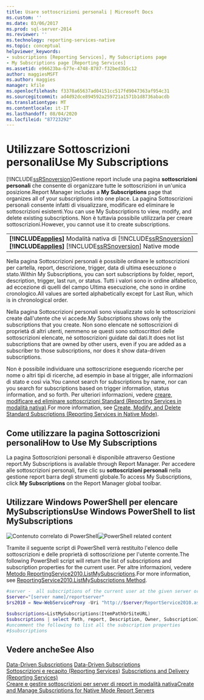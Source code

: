 ```yaml
---
title: Usare sottoscrizioni personali | Microsoft Docs
ms.custom: ''
ms.date: 03/06/2017
ms.prod: sql-server-2014
ms.reviewer: ''
ms.technology: reporting-services-native
ms.topic: conceptual
helpviewer_keywords:
- subscriptions [Reporting Services], My Subscriptions page
- My Subscriptions page [Reporting Services]
ms.assetid: e96623ba-677e-4748-8787-f32bed3b5c12
author: maggiesMSFT
ms.author: maggies
manager: kfile
ms.openlocfilehash: f3378a65637ad04151cc517fd9047363af954c31
ms.sourcegitcommit: ad4d92dce894592a259721a1571b1d8736abacdb
ms.translationtype: MT
ms.contentlocale: it-IT
ms.lasthandoff: 08/04/2020
ms.locfileid: "87723292"
---
```

# <a name="use-my-subscriptions"></a><span data-ttu-id="314d8-102">Utilizzare Sottoscrizioni personali</span><span class="sxs-lookup"><span data-stu-id="314d8-102">Use My Subscriptions</span></span>
  [!INCLUDE[ssRSnoversion](../../../includes/ssrsnoversion-md.md)]<span data-ttu-id="314d8-103">Gestione report include una pagina **sottoscrizioni personali** che consente di organizzare tutte le sottoscrizioni in un'unica posizione.</span><span class="sxs-lookup"><span data-stu-id="314d8-103">Report Manager includes a **My Subscriptions** page that organizes all of your subscriptions into one place.</span></span> <span data-ttu-id="314d8-104">La pagina Sottoscrizioni personali consente infatti di visualizzare, modificare ed eliminare le sottoscrizioni esistenti.</span><span class="sxs-lookup"><span data-stu-id="314d8-104">You can use My Subscriptions to view, modify, and delete existing subscriptions.</span></span> <span data-ttu-id="314d8-105">Non è tuttavia possibile utilizzarla per creare sottoscrizioni.</span><span class="sxs-lookup"><span data-stu-id="314d8-105">However, you cannot use it to create subscriptions.</span></span>  
  
||  
|-|  
|<span data-ttu-id="314d8-106">**[!INCLUDE[applies](../../includes/applies-md.md)]**  Modalità nativa di [!INCLUDE[ssRSnoversion](../../../includes/ssrsnoversion-md.md)]</span><span class="sxs-lookup"><span data-stu-id="314d8-106">**[!INCLUDE[applies](../../includes/applies-md.md)]**  [!INCLUDE[ssRSnoversion](../../../includes/ssrsnoversion-md.md)] Native mode</span></span>|  
  
 <span data-ttu-id="314d8-107">Nella pagina Sottoscrizioni personali è possibile ordinare le sottoscrizioni per cartella, report, descrizione, trigger, data di ultima esecuzione o stato.</span><span class="sxs-lookup"><span data-stu-id="314d8-107">Within My Subscriptions, you can sort subscriptions by folder, report, description, trigger, last run, or status.</span></span> <span data-ttu-id="314d8-108">Tutti i valori sono in ordine alfabetico, ad eccezione di quelli del campo Ultima esecuzione, che sono in ordine cronologico.</span><span class="sxs-lookup"><span data-stu-id="314d8-108">All values are sorted alphabetically except for Last Run, which is in chronological order.</span></span>  
  
 <span data-ttu-id="314d8-109">Nella pagina Sottoscrizioni personali sono visualizzate solo le sottoscrizioni create dall'utente che vi accede.</span><span class="sxs-lookup"><span data-stu-id="314d8-109">My Subscriptions shows only the subscriptions that you create.</span></span> <span data-ttu-id="314d8-110">Non sono elencate né sottoscrizioni di proprietà di altri utenti, nemmeno se questi sono sottoscrittori delle sottoscrizioni elencate, né sottoscrizioni guidate dai dati.</span><span class="sxs-lookup"><span data-stu-id="314d8-110">It does not list subscriptions that are owned by other users, even if you are added as a subscriber to those subscriptions, nor does it show data-driven subscriptions.</span></span>  
  
 <span data-ttu-id="314d8-111">Non è possibile individuare una sottoscrizione eseguendo ricerche per nome o altri tipi di ricerche, ad esempio in base al trigger, alle informazioni di stato e così via.</span><span class="sxs-lookup"><span data-stu-id="314d8-111">You cannot search for subscriptions by name, nor can you search for subscriptions based on trigger information, status information, and so forth.</span></span> <span data-ttu-id="314d8-112">Per ulteriori informazioni, vedere [creare, modificare ed eliminare sottoscrizioni Standard &#40;Reporting Services in modalità nativa&#41;](create-and-manage-subscriptions-for-native-mode-report-servers.md).</span><span class="sxs-lookup"><span data-stu-id="314d8-112">For more information, see [Create, Modify, and Delete Standard Subscriptions &#40;Reporting Services in Native Mode&#41;](create-and-manage-subscriptions-for-native-mode-report-servers.md).</span></span>  
  
## <a name="how-to-use-my-subscriptions"></a><span data-ttu-id="314d8-113">Come utilizzare la pagina Sottoscrizioni personali</span><span class="sxs-lookup"><span data-stu-id="314d8-113">How to Use My Subscriptions</span></span>  
 <span data-ttu-id="314d8-114">La pagina Sottoscrizioni personali è disponibile attraverso Gestione report.</span><span class="sxs-lookup"><span data-stu-id="314d8-114">My Subscriptions is available through Report Manager.</span></span> <span data-ttu-id="314d8-115">Per accedere alle sottoscrizioni personali, fare clic su **sottoscrizioni personali** nella gestione report barra degli strumenti globale.</span><span class="sxs-lookup"><span data-stu-id="314d8-115">To access My Subscriptions, click **My Subscriptions** on the Report Manager global toolbar.</span></span>  
  
## <a name="use-windows-powershell-to-list-mysubscriptions"></a><span data-ttu-id="314d8-116">Utilizzare Windows PowerShell per elencare MySubscriptions</span><span class="sxs-lookup"><span data-stu-id="314d8-116">Use Windows PowerShell to list MySubscriptions</span></span>  
 <span data-ttu-id="314d8-117">![Contenuto correlato di PowerShell](../media/rs-powershellicon.jpg "Contenuto correlato di PowerShell")</span><span class="sxs-lookup"><span data-stu-id="314d8-117">![PowerShell related content](../media/rs-powershellicon.jpg "PowerShell related content")</span></span>  
  
 <span data-ttu-id="314d8-118">Tramite il seguente script di PowerShell verrà restituito l'elenco delle sottoscrizioni e delle proprietà di sottoscrizione per l'utente corrente.</span><span class="sxs-lookup"><span data-stu-id="314d8-118">The following PowerShell script will return the list of subscriptions and subscription properties for the current user.</span></span> <span data-ttu-id="314d8-119">Per altre informazioni, vedere [Metodo ReportingService2010.ListMySubscriptions](https://technet.microsoft.com/library/reportservice2010.reportingservice2010.listmysubscriptions.aspx).</span><span class="sxs-lookup"><span data-stu-id="314d8-119">For more information, see [ReportingService2010.ListMySubscriptions Method](https://technet.microsoft.com/library/reportservice2010.reportingservice2010.listmysubscriptions.aspx).</span></span>  
  
```powershell
#server -  all subscriptions of the current user at the given server or site  
$server="[server name]/reportserver"  
$rs2010 = New-WebServiceProxy -Uri "http://$server/ReportService2010.asmx" -Namespace SSRS.ReportingService2010 -UseDefaultCredential ;  
  
$subscriptions=ListMySubscriptions(ItemPathOrSiteURL)  
$subscriptions | select Path, report, Description, Owner, SubscriptionID, lastexecuted,Status  
#uncomment the following to list all the subscription properties  
#$subscriptions
```  
  
## <a name="see-also"></a><span data-ttu-id="314d8-120">Vedere anche</span><span class="sxs-lookup"><span data-stu-id="314d8-120">See Also</span></span>  
 <span data-ttu-id="314d8-121">[Data-Driven Subscriptions](data-driven-subscriptions.md) </span><span class="sxs-lookup"><span data-stu-id="314d8-121">[Data-Driven Subscriptions](data-driven-subscriptions.md) </span></span>  
 <span data-ttu-id="314d8-122">[Sottoscrizioni e recapito &#40;Reporting Services&#41;](subscriptions-and-delivery-reporting-services.md) </span><span class="sxs-lookup"><span data-stu-id="314d8-122">[Subscriptions and Delivery &#40;Reporting Services&#41;](subscriptions-and-delivery-reporting-services.md) </span></span>  
 [<span data-ttu-id="314d8-123">Creare e gestire sottoscrizioni per server di report in modalità nativa</span><span class="sxs-lookup"><span data-stu-id="314d8-123">Create and Manage Subscriptions for Native Mode Report Servers</span></span>](../create-manage-subscriptions-native-mode-report-servers.md)  

